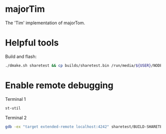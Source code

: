 # majorTim
The 'Tim' implementation of majorTom.


# Helpful tools
Build and flash:
```bash
./dmake.sh sharetest && cp builds/sharetest.bin /run/media/${USER}/NODE_F446RE/
```

# Enable remote debugging
Terminal 1
```bash
st-util
```
Terminal 2
```bash
gdb -ex "target extended-remote localhost:4242" sharetest/BUILD-SHARETEST/mbed.elf
```